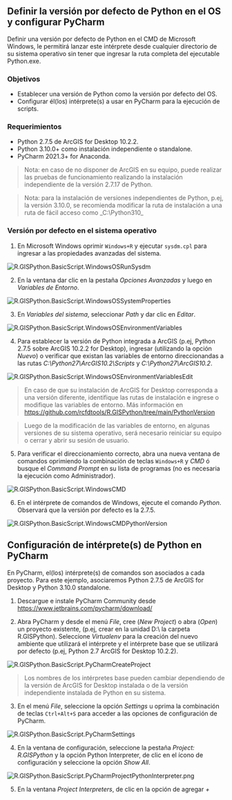 ## Definir la versión por defecto de Python en el OS y configurar PyCharm

Definir una versión por defecto de Python en el CMD de Microsoft Windows, le permitirá lanzar este intérprete desde cualquier directorio de su sistema operativo sin tener que ingresar la ruta completa del ejecutable Python.exe.


### Objetivos

* Establecer una versión de Python como la versión por defecto del OS.
* Configurar él(los) intérprete(s) a usar en PyCharm para la ejecución de scripts.


### Requerimientos

* Python 2.7.5 de ArcGIS for Desktop 10.2.2.
* Python 3.10.0+ como instalación independiente o standalone.
* PyCharm 2021.3+ for Anaconda. 

> Nota: en caso de no disponer de ArcGIS en su equipo, puede realizar las pruebas de funcionamiento realizando la instalación independiente de la versión 2.7.17 de Python.

> Nota: para la instalación de versiones independientes de Python, p.ej, la versión 3.10.0, se recomienda modificar la ruta de instalación a una ruta de fácil acceso como _C:\Python310\_


### Versión por defecto en el sistema operativo

1. En Microsoft Windows oprimir `Windows+R` y ejecutar `sysdm.cpl` para ingresar a las propiedades avanzadas del sistema.

![R.GISPython.BasicScript.WindowsOSRunSysdm](https://github.com/rcfdtools/R.GISPython/blob/main/DefaultVersion/Screenshot/WindowsOSRunSysdm.png)

2. En la ventana dar clic en la pestaña _Opciones Avanzadas_ y luego en _Variables de Entorno_.

![R.GISPython.BasicScript.WindowsOSSystemProperties](https://github.com/rcfdtools/R.GISPython/blob/main/DefaultVersion/Screenshot/WindowsOSSystemProperties.png)

3. En _Variables del sistema_, seleccionar _Path_ y dar clic en _Editar_.

![R.GISPython.BasicScript.WindowsOSEnvironmentVariables](https://github.com/rcfdtools/R.GISPython/blob/main/DefaultVersion/Screenshot/WindowsOSEnvironmentVariables.png)

4. Para establecer la versión de Python integrada a ArcGIS (p.ej, Python 2.7.5 sobre ArcGIS 10.2.2 for Desktop), ingresar (utilizando la opción _Nuevo_) o verificar que existan las variables de entorno direccionandas a las rutas _C:\Python27\ArcGIS10.2\Scripts_ y _C:\Python27\ArcGIS10.2_.

![R.GISPython.BasicScript.WindowsOSEnvironmentVariablesEdit](https://github.com/rcfdtools/R.GISPython/blob/main/DefaultVersion/Screenshot/WindowsOSEnvironmentVariablesEdit.png)

> En caso de que su instalación de ArcGIS for Desktop corresponda a una versión diferente, identifique las rutas de instalación e ingrese o modifique las variables de entorno. Más información en https://github.com/rcfdtools/R.GISPython/tree/main/PythonVersion

> Luego de la modificación de las variables de entorno, en algunas versiones de su sistema operativo, será necesario reiniciar su equipo o cerrar y abrir su sesión de usuario.

5. Para verificar el direccionamiento correcto, abra una nueva ventana de comandos oprimiendo la combinación de teclas `Windows+R` y _CMD_ ó busque el _Command Prompt_ en su lista de programas (no es necesaria la ejecución como Administrador).

![R.GISPython.BasicScript.WindowsCMD](https://github.com/rcfdtools/R.GISPython/blob/main/DefaultVersion/Screenshot/WindowsCMD.png)

6. En el intérprete de comandos de Windows, ejecute el comando _Python_. Observará que la versión por defecto es la 2.7.5.

![R.GISPython.BasicScript.WindowsCMDPythonVersion](https://github.com/rcfdtools/R.GISPython/blob/main/DefaultVersion/Screenshot/WindowsCMDPythonVersion.png)


## Configuración de intérprete(s) de Python en PyCharm 

En PyCharm, el(los) intérprete(s) de comandos son asociados a cada proyecto. Para este ejemplo, asociaremos Python 2.7.5 de ArcGIS for Desktop y Python 3.10.0 standalone.  

1. Descargue e instale PyCharm Community desde https://www.jetbrains.com/pycharm/download/

2. Abra PyCharm y desde el menú _File_, cree (_New Project_) o abra (_Open_) un proyecto existente, (p.ej, crear en la unidad D:\ la carpeta R.GISPython). Seleccione _Virtualenv_ para la creación del nuevo ambiente que utilizará el intérprete y el intérprete base que se utilizará por defecto (p.ej, Python 2.7 ArcGIS for Desktop 10.2.2).

![R.GISPython.BasicScript.PyCharmCreateProject](https://github.com/rcfdtools/R.GISPython/blob/main/DefaultVersion/Screenshot/PyCharmCreateProject.png)

> Los nombres de los intérpretes base pueden cambiar dependiendo de la versión de ArcGIS for Desktop instalada o de la versión independiente instalada de Python en su sistema. 

3. En el menú _File_, seleccione la opción _Settings_ u oprima la combinación de teclas `Ctrl+Alt+S` para acceder a las opciones de configuración de PyCharm.

![R.GISPython.BasicScript.PyCharmSettings](https://github.com/rcfdtools/R.GISPython/blob/main/DefaultVersion/Screenshot/PyCharmSettings.png)

4. En la ventana de configuración, seleccione la pestaña _Project: R.GISPython_ y la opción Python Interpreter, de clic en el ícono de configuración y seleccione la opción _Show All_. 

![R.GISPython.BasicScript.PyCharmProjectPythonInterpreter.png](https://github.com/rcfdtools/R.GISPython/blob/main/DefaultVersion/Screenshot/PyCharmProjectPythonInterpreter.png)

5. En la ventana _Project Interpreters_, de clic en la opción de agregar _+_  
